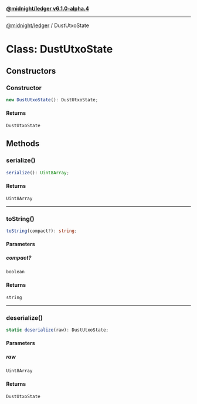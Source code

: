 [**@midnight/ledger v6.1.0-alpha.4**](../README.md)

***

[@midnight/ledger](../globals.md) / DustUtxoState

# Class: DustUtxoState

## Constructors

### Constructor

```ts
new DustUtxoState(): DustUtxoState;
```

#### Returns

`DustUtxoState`

## Methods

### serialize()

```ts
serialize(): Uint8Array;
```

#### Returns

`Uint8Array`

***

### toString()

```ts
toString(compact?): string;
```

#### Parameters

##### compact?

`boolean`

#### Returns

`string`

***

### deserialize()

```ts
static deserialize(raw): DustUtxoState;
```

#### Parameters

##### raw

`Uint8Array`

#### Returns

`DustUtxoState`
